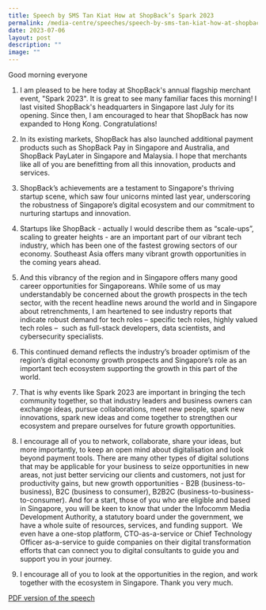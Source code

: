 ```yaml
---
title: Speech by SMS Tan Kiat How at ShopBack’s Spark 2023
permalink: /media-centre/speeches/speech-by-sms-tan-kiat-how-at-shopbacks-spark-2023/
date: 2023-07-06
layout: post
description: ""
image: ""
---
```

Good morning everyone  
  
1. I am pleased to be here today at ShopBack's annual flagship merchant event, "Spark 2023". It is great to see many familiar faces this morning! I last visited ShopBack's headquarters in Singapore last July for its opening. Since then, I am encouraged to hear that ShopBack has now expanded to Hong Kong. Congratulations!  
  
2. In its existing markets, ShopBack has also launched additional payment products such as ShopBack Pay in Singapore and Australia, and ShopBack PayLater in Singapore and Malaysia. I hope that merchants like all of you are benefitting from all this innovation, products and services.  
  
3. ShopBack’s achievements are a testament to Singapore's thriving startup scene, which saw four unicorns minted last year, underscoring the robustness of Singapore’s digital ecosystem and our commitment to nurturing startups and innovation.   
  
4. Startups like ShopBack - actually I would describe them as “scale-ups”, scaling to greater heights - are an important part of our vibrant tech industry, which has been one of the fastest growing sectors of our economy. Southeast Asia offers many vibrant growth opportunities in the coming years ahead.  
  
5. And this vibrancy of the region and in Singapore offers many good career opportunities for Singaporeans. While some of us may understandably be concerned about the growth prospects in the tech sector, with the recent headline news around the world and in Singapore about retrenchments, I am heartened to see industry reports that indicate robust demand for tech roles – specific tech roles, highly valued tech roles –  such as full-stack developers, data scientists, and cybersecurity specialists.   
  
6. This continued demand reflects the industry’s broader optimism of the region’s digital economy growth prospects and Singapore’s role as an important tech ecosystem supporting the growth in this part of the world.  
  
7. That is why events like Spark 2023 are important in bringing the tech community together, so that industry leaders and business owners can exchange ideas, pursue collaborations, meet new people, spark new innovations, spark new ideas and come together to strengthen our ecosystem and prepare ourselves for future growth opportunities.  
  
8. I encourage all of you to network, collaborate, share your ideas, but more importantly, to keep an open mind about digitalisation and look beyond payment tools. There are many other types of digital solutions that may be applicable for your business to seize opportunities in new areas, not just better servicing our clients and customers, not just for productivity gains, but new growth opportunities - B2B (business-to-business), B2C (business to consumer), B2B2C (business-to-business-to-consumer). And for a start, those of you who are eligible and based in Singapore, you will be keen to know that under the Infocomm Media Development Authority, a statutory board under the government, we have a whole suite of resources, services, and funding support.  We even have a one-stop platform, CTO-as-a-service or Chief Technology Officer as-a-service to guide companies on their digital transformation efforts that can connect you to digital consultants to guide you and support you in your journey.   
  
9. I encourage all of you to look at the opportunities in the region, and work together with the ecosystem in Singapore. Thank you very much.

[PDF version of the speech](/files/Speeches%202023/speech%20by%20sms%20tan%20kiat%20how%20at%20shopback%20spark%202023%20on%206%20jul%2023.pdf)